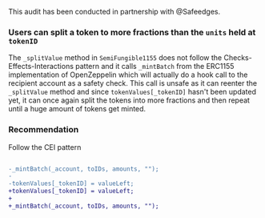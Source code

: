 This audit has been conducted in partnership with @Safeedges.

### Users can split a token to more fractions than the `units` held at `tokenID`

The `_splitValue` method in `SemiFungible1155` does not follow the Checks-Effects-Interactions pattern and
it calls `_mintBatch` from the ERC1155 implementation of OpenZeppelin which will actually do a hook call to
the recipient account as a safety check. This call is unsafe as it can reenter the `_splitValue` method and since
`tokenValues[_tokenID]` hasn't been updated yet, it can once again split the tokens into more fractions and
then repeat until a huge amount of tokens get minted.

### Recommendation

Follow the CEI pattern

```diff

-_mintBatch(_account, toIDs, amounts, "");
-
-tokenValues[_tokenID] = valueLeft;
+tokenValues[_tokenID] = valueLeft;
+
+_mintBatch(_account, toIDs, amounts, "");

```
